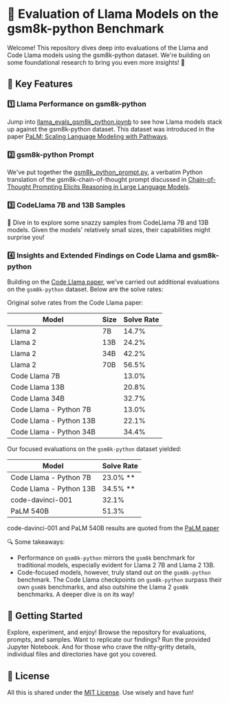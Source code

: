 # 📘 Evaluation of Llama Models on the gsm8k-python Benchmark

Welcome! This repository dives deep into evaluations of the Llama and Code Llama models using the gsm8k-python dataset. We're building on some foundational research to bring you even more insights! 🧐

## 🌟 Key Features

### 1️⃣ Llama Performance on gsm8k-python

Jump into [llama_evals_gsm8k_python.ipynb](colabs/llama_evals_gsm8k_python.ipynb) to see how Llama models stack up against the gsm8k-python dataset. This dataset was introduced in the paper [PaLM: Scaling Language Modeling with Pathways](https://arxiv.org/abs/2204.02311).

### 2️⃣ gsm8k-python Prompt

We've put together the [gsm8k_python_prompt.py](data/gsm8k_python_prompt.py), a verbatim Python translation of the gsm8k-chain-of-thought prompt discussed in [Chain-of-Thought Prompting Elicits Reasoning in Large Language Models](https://arxiv.org/abs/2201.11903).

### 3️⃣ CodeLlama 7B and 13B Samples

🚀 Dive in to explore some snazzy samples from CodeLlama 7B and 13B models. Given the models' relatively small sizes, their capabilities might surprise you!

### 4️⃣ Insights and Extended Findings on Code Llama and gsm8k-python

Building on the [Code Llama paper](https://arxiv.org/abs/2308.12950), we've carried out additional evaluations on the `gsm8k-python` dataset. Below are the solve rates:

Original solve rates from the Code Llama paper:

| Model                  | Size  | Solve Rate |
|------------------------|-------|------------|
| Llama 2                | 7B    | 14.7%      |
| Llama 2                | 13B   | 24.2%      |
| Llama 2                | 34B   | 42.2%      |
| Llama 2                | 70B   | 56.5%      |
| Code Llama 7B          |       | 13.0%      |
| Code Llama 13B         |       | 20.8%      |
| Code Llama 34B         |       | 32.7%      |
| Code Llama - Python 7B |       | 13.0%      |
| Code Llama - Python 13B|       | 22.1%      |
| Code Llama - Python 34B|       | 34.4%      |

Our focused evaluations on the `gsm8k-python` dataset yielded:

| Model                       | Solve Rate |
|-----------------------------|------------|
| Code Llama - Python 7B      | 23.0% **   |
| Code Llama - Python 13B     | 34.5% **   |
| code-davinci-001            | 32.1%      |
| PaLM 540B                   | 51.3%      |

code-davinci-001 and PaLM 540B results are quoted from the [PaLM paper](https://arxiv.org/abs/2204.02311)

🔍 Some takeaways:
- Performance on `gsm8k-python` mirrors the `gsm8k` benchmark for traditional models, especially evident for Llama 2 7B and Llama 2 13B.
- Code-focused models, however, truly stand out on the `gsm8k-python` benchmark. The Code Llama checkpoints on `gsm8k-python` surpass their own `gsm8k` benchmarks, and also outshine the Llama 2 `gsm8k` benchmarks. A deeper dive is on its way!

## 🚀 Getting Started

Explore, experiment, and enjoy! Browse the repository for evaluations, prompts, and samples. Want to replicate our findings? Run the provided Jupyter Notebook. And for those who crave the nitty-gritty details, individual files and directories have got you covered.

## 📜 License

All this is shared under the [MIT License](LICENSE). Use wisely and have fun!
